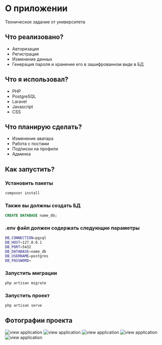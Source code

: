 # О приложении

Техническое задание от университета

## Что реализовано?

-   Авторизация
-   Регистрация
-   Изменение данных
-   Генерация пароля и хранение его в зашифрованном виде в БД

## Что я использовал?

-   PHP
-   PostgreSQL
-   Laravel
-   Javascript
-   CSS

## Что планирую сделать?

-   Изменение аватара
-   Работа с постами
-   Подписки на профили
-   Админка

## Как запустить?

### Установить пакеты

```bash
composer install
```

### Также вы должны создать БД

```sql
CREATE DATABASE name_db;
```

### .env файл должен содержать следующие параметры

```bash
DB_CONNECTION=pgsql
DB_HOST=127.0.0.1
DB_PORT=5432
DB_DATABASE=name_db
DB_USERNAME=postgres
DB_PASSWORD=
```

### Запустить миграции

```bash
php artisan migrate
```

### Запустить проект

```bash
php artisan serve
```

## Фотографии проекта

![view application](https://sun9-23.userapi.com/impg/mm2m9VGVUFR8ys6ovWnqsPwD2GK9Zin_H0kNGQ/m4Ks8cGOghI.jpg?size=1463x819&quality=96&sign=3efe61ab7492254df02a2e2c08e4ad3c&type=album)
![view application](https://sun7-9.userapi.com/impg/WkbQZ4FDBNj90fhdbTha36X2fajepRn_3sm4ag/m9zoIN9iGhI.jpg?size=1462x822&quality=96&sign=b79b130221f807745a6f9077792c7681&type=album)
![view application](https://sun7-13.userapi.com/impg/pVEbPtv8OozrBIqMZ9fkdOoB4hEyhOxZtUCpJg/xiZs8Kb_D-I.jpg?size=1459x822&quality=96&sign=4009d9021b56975dd4abf34ae6c5c3b3&type=album)
![view application](https://sun9-1.userapi.com/impg/tkemTRRjxU3kLL2Eglju1mqstJcCbOSm9p69Zg/O0jQJp80LOc.jpg?size=1460x822&quality=96&sign=f15d3055373136fcd3af324f8ce7aac6&type=album)
![view application](https://sun9-79.userapi.com/impg/G10YXoQJoQAYzuPJeq7YUOGzMgVtpoL3WHcyhw/K64j8Ng-ueY.jpg?size=1459x822&quality=96&sign=1d935e49b079c112aa8501fc94b6125b&type=album)
